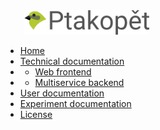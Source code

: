 <!-- docs/_sidebar.md -->
<img src='https://raw.githubusercontent.com/zouharvi/ptakopet/master/meta/logo/logo.svg?sanitize=true' style='margin-left: 30px; width: 200px;'>

* [Home](/)
* [Technical documentation](tech.md "Technical documentation for Ptakopět")
* * [Web frontend](web.md "Web frontend")
* * [Multiservice backend](backend.md "Multiservice backend")
* [User documentation](user.md "User documentation for Ptakopět")
* [Experiment documentation](experiment.md "Experiment documentation for Ptakopět")
* [License](license.md "License")
